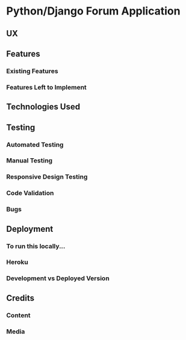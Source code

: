 # Python/Django Forum Application

## UX

## Features

### Existing Features

### Features Left to Implement

## Technologies Used

## Testing

### Automated Testing

### Manual Testing

### Responsive Design Testing

### Code Validation

### Bugs

## Deployment

### To run this locally...

### Heroku

### Development vs Deployed Version

## Credits

### Content

### Media